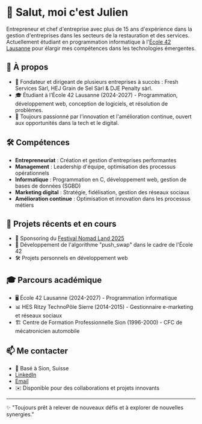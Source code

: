 # 👋 Salut, moi c'est Julien 

Entrepreneur et chef d'entreprise avec plus de 15 ans d'expérience dans la gestion d'entreprises dans les secteurs de la restauration et des services.
Actuellement étudiant en programmation informatique à l'[École 42 Lausanne](https://42lausanne.ch/) pour élargir mes compétences dans les technologies émergentes.

## 🚀 À propos

- 💼 Fondateur et dirigeant de plusieurs entreprises à succès : Fresh Services Sàrl, HEJ Grain de Sel Sàrl & DJE Penalty sàrl.
- 🎓 Étudiant à l'École 42 Lausanne (2024-2027) - Programmation, développement web, conception de logiciels, et résolution de problèmes.
- 🌱 Toujours passionné par l'innovation et l'amélioration continue, ouvert aux opportunités dans la tech et le digital.

## 🛠️ Compétences

- **Entrepreneuriat** : Création et gestion d'entreprises performantes
- **Management** : Leadership d'équipe, optimisation des processus opérationnels
- **Informatique** : Programmation en C, développement web, gestion de bases de données (SGBD)
- **Marketing digital** : Stratégie, fidélisation, gestion des réseaux sociaux
- **Amélioration continue** : Optimisation et innovation dans les processus métiers

## 🧩 Projets récents et en cours

- 🌿 Sponsoring du [Festival Nomad Land 2025](#)
- 🧩 Développement de l'algorithme "push\_swap" dans le cadre de l'École 42
- 🛠️ Projets personnels en développement web

## 🎓 Parcours académique

- 🖥️ École 42 Lausanne (2024-2027) - Programmation informatique
- 📊 HES Ritzy TechnoPôle Sierre (2014-2015) - Gestionnaire e-marketing et réseaux sociaux
- 🏗️ Centre de Formation Professionnelle Sion (1996-2000) - CFC de mécatronicien automobile

## 📫 Me contacter
 
- 📍 Basé à Sion, Suisse
- [LinkedIn](https://www.linkedin.com/in/ton-lien)  
- [Email](mailto:jquinodo@student.42lausanne.ch)
- ✉️ Disponible pour des collaborations et projets innovants

---

✨ "Toujours prêt à relever de nouveaux défis et à explorer de nouvelles synergies."

